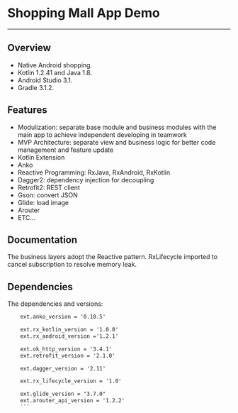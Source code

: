 # Shopping Mall App Demo
----
## Overview
* Native Android shopping.
* Kotlin 1.2.41 and Java 1.8.
* Android Studio 3.1.
* Gradle 3.1.2.

## Features
* Modulization: separate base module and business modules with the main app to achieve independent developing in teamwork
* MVP Architecture: separate view and business logic for better code management and feature update
* Kotlin Extension
* Anko
* Reactive Programming: RxJava, RxAndroid, RxKotlin
* Dagger2: dependency injection for decoupling
* Retrofit2: REST client
* Gson: convert JSON
* Glide: load image
* Arouter
* ETC...

## Documentation
The business layers adopt the Reactive pattern. RxLifecycle imported to cancel subscription to resolve memory leak.

## Dependencies
The dependencies and versions:

```xml
    ext.anko_version = '0.10.5'

    ext.rx_kotlin_version = '1.0.0'
    ext.rx_android_version ='1.2.1'

    ext.ok_http_version = '3.4.1'
    ext.retrofit_version = '2.1.0'

    ext.dagger_version = '2.11'

    ext.rx_lifecycle_version = '1.0'

    ext.glide_version = "3.7.0"
    ext.arouter_api_version = '1.2.2'
    ```

